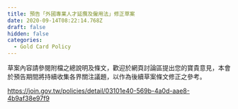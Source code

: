 ```yaml
---
title: 預告「外國專業人才延攬及僱用法」修正草案
date: 2020-09-14T08:22:14.768Z
draft: false
hidden: false
categories:
  - Gold Card Policy
---
```

草案內容請參閱附檔之總說明及條文，歡迎於網頁討論區提出您的寶貴意見，本會於預告期間將持續收集各界關注議題，以作為後續草案條文修正之參考。

https://join.gov.tw/policies/detail/03101e40-569b-4a0d-aae8-4b9af38e97f9